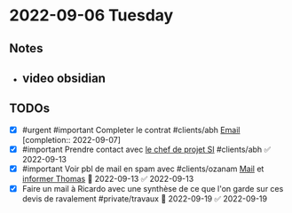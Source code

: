# 2022-09-06 Tuesday

## Notes

- video obsidian
	-  
## TODOs

- [x] #urgent #important Completer le contrat #clients/abh [Email](readdle-spark://bl=QTpkb25hbGRvQHNvd2VsbGFwcC5jb207SUQ6UFIxUDI2NE1CMjE3NEY4MjhEQkRC%0D%0AMUEzMUM2NjU5MzVCQ0M3QjlAUFIxUDI2NE1CMjE3NC5GUkFQMjY0LlBST0QuT1VU%0D%0ATE9PSy5DT007ZUlEOkFBTWtBRE5oT1RFNU5UYzFMVGRrTVRJdE5EazVZeTFoTlRJ%0D%0AMUxXSTJNREl6TW1Fek16azVZd0JHQUFBQUFBRDdCZERmTnFRaFM2ZXNFTy9nd0FW%0D%0AWEJ3Q0FhaUhIZ0FnU1Q0Wnowd2F1V0xicEFBQUFBQUVNQUFDQWFpSEhnQWdTVDRa%0D%0AejB3YXVXTGJwQUFOdUkxcGlBQUE9OzQyMjExNjUwOQ%3D%3D) [completion:: 2022-09-07]
- [x] #important Prendre contact avec [le chef de projet SI](readdle-spark://bl=QTpkb25hbGRvQHNvd2VsbGFwcC5jb207SUQ6TVJaUDI2NE1CMjg1N0E2Qzg5RjBF%0D%0ANkNERENBMjUzM0JEODQ2NzlATVJaUDI2NE1CMjg1Ny5GUkFQMjY0LlBST0QuT1VU%0D%0ATE9PSy5DT007ZUlEOkFBTWtBRE5oT1RFNU5UYzFMVGRrTVRJdE5EazVZeTFoTlRJ%0D%0AMUxXSTJNREl6TW1Fek16azVZd0JHQUFBQUFBRDdCZERmTnFRaFM2ZXNFTy9nd0FW%0D%0AWEJ3Q0FhaUhIZ0FnU1Q0Wnowd2F1V0xicEFBQUFBQUVNQUFDQWFpSEhnQWdTVDRa%0D%0AejB3YXVXTGJwQUFOdUhFcmhBQUE9OzczODYxNDgyMw%3D%3D) #clients/abh ✅ 2022-09-13
- [x] #important Voir pbl de mail en spam avec #clients/ozanam [Mail](message://<MR1P264MB18755D9921537DD932B6D215AC969@MR1P264MB1875.FRAP264.PROD.OUTLOOK.COM>) et [informer Thomas](message://<79eadaf4-9442-45fe-8b09-138d0fdf72dc@Spark>) 📅 2022-09-13 ✅ 2022-09-13
- [x] Faire un mail à Ricardo avec une synthèse de ce que l'on garde sur ces devis de ravalement #private/travaux 📅 2022-09-19 ✅ 2022-09-19